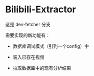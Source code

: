 # Bilibili-Extractor

这是 dev-fetcher 分支

需要实现的新功能有：

- 数据库调试模式（引到一个config）中

- 装入已存在视频

- 拉取数据库中的现有分析结果